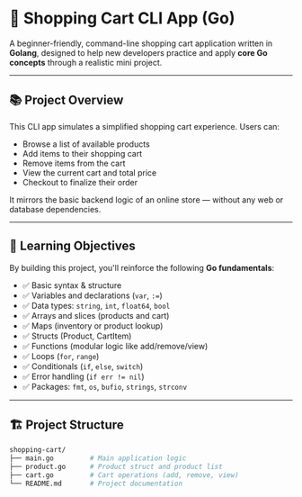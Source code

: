 # 🛒 Shopping Cart CLI App (Go)

A beginner-friendly, command-line shopping cart application written in **Golang**, designed to help new developers practice and apply **core Go concepts** through a realistic mini project.

---

## 📚 Project Overview

This CLI app simulates a simplified shopping cart experience. Users can:
- Browse a list of available products
- Add items to their shopping cart
- Remove items from the cart
- View the current cart and total price
- Checkout to finalize their order

It mirrors the basic backend logic of an online store — without any web or database dependencies.

---

## 🎯 Learning Objectives

By building this project, you'll reinforce the following **Go fundamentals**:

- ✅ Basic syntax & structure  
- ✅ Variables and declarations (`var`, `:=`)  
- ✅ Data types: `string`, `int`, `float64`, `bool`  
- ✅ Arrays and slices (products and cart)  
- ✅ Maps (inventory or product lookup)  
- ✅ Structs (Product, CartItem)  
- ✅ Functions (modular logic like add/remove/view)  
- ✅ Loops (`for`, `range`)  
- ✅ Conditionals (`if`, `else`, `switch`)  
- ✅ Error handling (`if err != nil`)  
- ✅ Packages: `fmt`, `os`, `bufio`, `strings`, `strconv`

---

## 🏗️ Project Structure

```bash
shopping-cart/
├── main.go         # Main application logic
├── product.go      # Product struct and product list
├── cart.go         # Cart operations (add, remove, view)
└── README.md       # Project documentation
